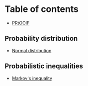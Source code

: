 # Table of contents

* [PRtOOlF](README.md)

## Probability distribution

* [Normal distribution](probability-distribution/normal-distribution.md)

## Probabilistic inequalities

* [Markov's inequality](probabilistic-inequalities/markovs-inequality.md)

